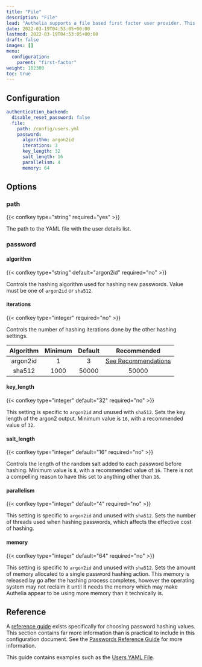 ```yaml
---
title: "File"
description: "File"
lead: "Authelia supports a file based first factor user provider. This section describes configuring this."
date: 2022-03-19T04:53:05+00:00
lastmod: 2022-03-19T04:53:05+00:00
draft: false
images: []
menu:
  configuration:
    parent: "first-factor"
weight: 102300
toc: true
---
```


## Configuration

```yaml
authentication_backend:
  disable_reset_password: false
  file:
    path: /config/users.yml
    password:
      algorithm: argon2id
      iterations: 3
      key_length: 32
      salt_length: 16
      parallelism: 4
      memory: 64
```

## Options

### path

{{< confkey type="string" required="yes" >}}

The path to the YAML file with the user details list.

### password

#### algorithm

{{< confkey type="string" default="argon2id" required="no" >}}

Controls the hashing algorithm used for hashing new passwords. Value must be one of `argon2id` or `sha512`.

#### iterations

{{< confkey type="integer" required="no" >}}

Controls the number of hashing iterations done by the other hashing settings.

| Algorithm | Minimum | Default |                                        Recommended                                         |
|:---------:|:-------:|:-------:|:------------------------------------------------------------------------------------------:|
| argon2id  |    1    |    3    | [See Recommendations](../../reference/guides/passwords.md#recommended-parameters-argon2id) |
|  sha512   |  1000   |  50000  |                                           50000                                            |

#### key_length

{{< confkey type="integer" default="32" required="no" >}}

This setting is specific to `argon2id` and unused with `sha512`. Sets the key length of the argon2 output. Minimum value
is `16`, with a recommended value of `32`.

#### salt_length

{{< confkey type="integer" default="16" required="no" >}}

Controls the length of the random salt added to each password before hashing. Minimum value is `8`, with a recommended
value of `16`. There is not a compelling reason to have this set to anything other than `16`.

#### parallelism

{{< confkey type="integer" default="4" required="no" >}}

This setting is specific to `argon2id` and unused with `sha512`. Sets the number of threads used when hashing passwords,
which affects the effective cost of hashing.

#### memory

{{< confkey type="integer" default="64" required="no" >}}

This setting is specific to `argon2id` and unused with `sha512`. Sets the amount of memory allocated to a single
password hashing action. This memory is released by go after the hashing process completes, however the operating system
may not reclaim it until it needs the memory which may make Authelia appear to be using more memory than it technically
is.

## Reference

A [reference guide](../../reference/guides/passwords.md) exists specifically for choosing password hashing values. This
section contains far more information than is practical to include in this configuration document. See the
[Passwords Reference Guide](../../reference/guides/passwords.md) for more information.

This guide contains examples such as the [Users YAML File](../../reference/guides/passwords.md#yaml-format).
